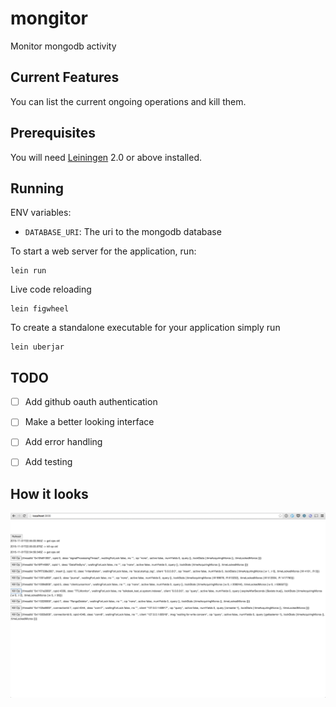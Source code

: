 # mongitor

Monitor mongodb activity

## Current Features

You can list the current ongoing operations and kill them.

## Prerequisites

You will need [Leiningen][1] 2.0 or above installed.

[1]: https://github.com/technomancy/leiningen

## Running

ENV variables:

* `DATABASE_URI`: The uri to the mongodb database

To start a web server for the application, run:

    lein run

Live code reloading

    lein figwheel

To create a standalone executable for your application simply run

    lein uberjar

## TODO

- [ ] Add github oauth authentication
- [ ] Make a better looking interface
- [ ] Add error handling
- [ ] Add testing


## How it looks

![Mongitor MVP](https://raw.githubusercontent.com/axfcampos/mongitor/master/images/mongitor-mvp.png)
